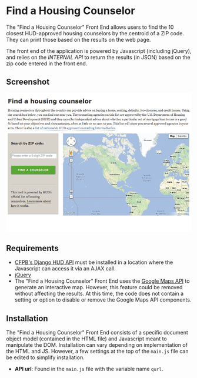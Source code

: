 Find a Housing Counselor
========================

The "Find a Housing Counselor" Front End allows users to find the 10 closest HUD-approved housing counselors by the centroid of a ZIP code. They can print those based on the results on the web page.

The front end of the application is powered by Javascript (including jQuery), and relies on the _INTERNAL API_ to return the results (in JSON) based on the zip code entered in the front end.

Screenshot
-------

![A screenshot of the front end of the Find a Housing Counselor page, complete with text, form fields and Google Maps integration](/screenshot.png "Screenshot of Find a Housing Counselor Front End.")

Requirements
-------
- [CFPB's Django HUD API](https://github.com/cfpb/django_hud) must be installed in a location where the Javascript can access it via an AJAX call.
- [jQuery](http://jquery.com/)
- The "Find a Housing Counselor" Front End uses the [Google Maps API](https://developers.google.com/maps/) to generate an interactive map. However, this feature could be removed without affecting the results. At this time, the code does not contain a setting or option to disable or remove the Google Maps API components.

Installation
--------
The "Find a Housing Counselor" Front End consists of a specific document object model (contained in the HTML file) and Javascript meant to manipulate the DOM. Installation can vary depending on implementation of the HTML and JS. However, a few settings at the top of the `main.js` file can be edited to simplify installation.

- **API url**: Found in the `main.js` file with the variable name `qurl`.